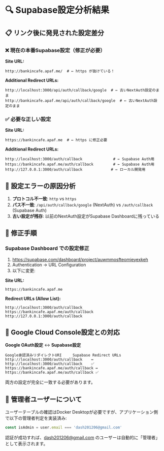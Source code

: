 # 🔍 Supabase設定分析結果

## 📋 リンク後に発見された設定差分

### ❌ 現在の本番Supabase設定（修正が必要）

**Site URL:**
```
http://bankincafe.apaf.me/  # ← https が抜けている！
```

**Additional Redirect URLs:**
```
http://localhost:3000/api/auth/callback/google  # ← 古いNextAuth設定のまま
http://bankincafe.apaf.me/api/auth/callback/google  # ← 古いNextAuth設定のまま
```

### ✅ 必要な正しい設定

**Site URL:**
```
https://bankincafe.apaf.me  # ← https に修正必要
```

**Additional Redirect URLs:**
```
http://localhost:3000/auth/callback              # ← Supabase Auth用
https://bankincafe.apaf.me/auth/callback         # ← Supabase Auth用
http://127.0.0.1:3000/auth/callback             # ← ローカル開発用
```

## 🚨 設定エラーの原因分析

1. **プロトコル不一致**: `http` vs `https`
2. **パス不一致**: `/api/auth/callback/google` (NextAuth) vs `/auth/callback` (Supabase Auth)
3. **古い設定が残存**: 以前のNextAuth設定がSupabase Dashboardに残っている

## 🔧 修正手順

### Supabase Dashboard での設定修正
1. https://supabase.com/dashboard/project/auwmmosfteomieyexkeh
2. Authentication → URL Configuration
3. 以下に変更:

**Site URL:**
```
https://bankincafe.apaf.me
```

**Redirect URLs (Allow List):**
```
http://localhost:3000/auth/callback
https://bankincafe.apaf.me/auth/callback
http://127.0.0.1:3000/auth/callback
```

## 📝 Google Cloud Console設定との対応

**Google OAuth設定** ↔️ **Supabase設定**
```
Google承認済みリダイレクトURI     Supabase Redirect URLs
http://localhost:3000/auth/callback    ↔️    http://localhost:3000/auth/callback    ✅
https://bankincafe.apaf.me/auth/callback ↔️   https://bankincafe.apaf.me/auth/callback ✅
```

両方の設定が完全に一致する必要があります。

## 🎯 管理者ユーザーについて

ユーザーテーブルの確認はDocker Desktopが必要ですが、アプリケーション側で以下の管理者判定を実装済み:

```typescript
const isAdmin = user.email === 'dash201206@gmail.com'
```

認証が成功すれば、dash201206@gmail.com のユーザーは自動的に「管理者」として表示されます。